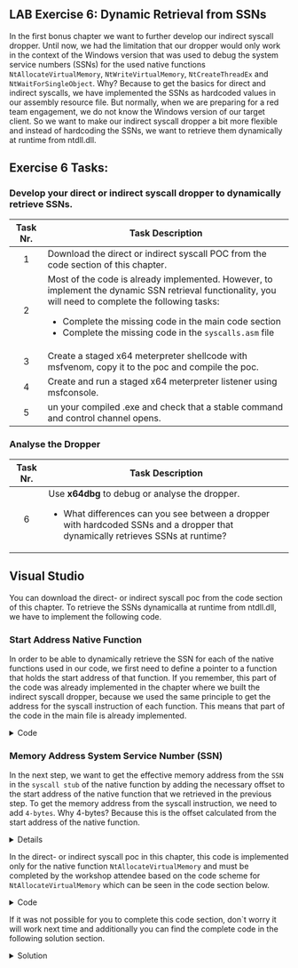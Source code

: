 ## LAB Exercise 6: Dynamic Retrieval from SSNs

In the first bonus chapter we want to further develop our indirect syscall dropper. Until now, we had the limitation that our dropper would only work in the context of the Windows version that was used to debug the system service numbers (SSNs) for the used native functions ``NtAllocateVirtualMemory``, ``NtWriteVirtualMemory``, ``NtCreateThreadEx`` and ``NtWaitForSingleObject``. Why? Because to get the basics for direct and indirect syscalls, we have implemented the SSNs as hardcoded values in our assembly resource file. But normally, when we are preparing for a red team engagement, we do not know the Windows version of our target client. So we want to make our indirect syscall dropper a bit more flexible and instead of hardcoding the SSNs, we want to retrieve them dynamically at runtime from ntdll.dll. 
  

## Exercise 6 Tasks: 
### Develop your direct or indirect syscall dropper to dynamically retrieve SSNs.
| Task Nr.   | Task Description |
| :---:      | ---              |
|  1         | Download the direct or indirect syscall POC from the code section of this chapter.                 |
|  2         | Most of the code is already implemented. However, to implement the dynamic SSN retrieval functionality, you will need to complete the following tasks: <ul><li>Complete the missing code in the main code section</li><li>Complete the missing code in the ``syscalls.asm`` file</li></ul>                  |
|  3          | Create a staged x64 meterpreter shellcode with msfvenom, copy it to the poc and compile the poc.                 |
|  4          | Create and run a staged x64 meterpreter listener using msfconsole.                  |
| 5           | un your compiled .exe and check that a stable command and control channel opens.                 |


### Analyse the Dropper
| Task Nr.   | Task Description |
| :---:      | ---              |
| 6          | Use **x64dbg** to debug or analyse the dropper. <ul><li>What differences can you see between a dropper with hardcoded SSNs and a dropper that dynamically retrieves SSNs at runtime?</li></ul>                |

## Visual Studio
You can download the direct- or indirect syscall poc from the code section of this chapter. To retrieve the SSNs dynamicalla at runtime from ntdll.dll, we have to implement the following code. 

### Start Address Native Function
In order to be able to dynamically retrieve the SSN for each of the native functions used in our code, we first need to define a pointer to a function that holds the start address of that function. If you remember, this part of the code was already implemented in the chapter where we built the indirect syscall dropper, because we used the same principle to get the address for the syscall instruction of each function. This means that part of the code in the main file is already implemented.  
<details>
<summary>Code</summary>
    
```C
// Declare and initialize a pointer to the NtAllocateVirtualMemory function and get the address of the NtAllocateVirtualMemory function in the ntdll.dll module
    UINT_PTR pNtAllocateVirtualMemory = (UINT_PTR)GetProcAddress(hNtdll, "NtAllocateVirtualMemory");
    UINT_PTR pNtWriteVirtualMemory = (UINT_PTR)GetProcAddress(hNtdll, "NtWriteVirtualMemory");
    UINT_PTR pNtCreateThreadEx = (UINT_PTR)GetProcAddress(hNtdll, "NtCreateThreadEx");
    UINT_PTR pNtWaitForSingleObject = (UINT_PTR)GetProcAddress(hNtdll, "NtWaitForSingleObject");     
```
     
</details>

### Memory Address System Service Number (SSN)
In the next step, we want to get the effective memory address from the ``SSN`` in the ``syscall stub`` of the native function by adding the necessary offset to the start address of the native function that we retrieved in the previous step. To get the memory address from the syscall instruction, we need to add ``4-bytes``. Why 4-bytes? Because this is the offset calculated from the start address of the native function.

<details>
    <p align="center">
<img width="1000" src="https://github.com/VirtualAlllocEx/DEFCON-31-Syscalls-Workshop/assets/50073731/1b6bd7f1-1323-48d1-bcb2-83d4395c49bb"> 
    </p>
</details>   


In the direct- or indirect syscall poc in this chapter, this code is implemented only for the native function ``NtAllocateVirtualMemory`` and must be completed by the workshop attendee based on the code scheme for ``NtAllocateVirtualMemory`` which can be seen in the code section below.  
<details>
<summary>Code</summary>
    
```C
// Here we're retrieving the system call number for each function. The syscall number is used to identify the syscall when the program uses the syscall instruction.
    // It's assumed that the syscall number is located 4 bytes into the function.
    wNtAllocateVirtualMemory = ((unsigned char*)(pNtAllocateVirtualMemory + 4))[0];     
```
     
</details>   

If it was not possible for you to complete this code section, don`t worry it will work next time and additionally you can find the complete code in the following solution section. 

<details>
<summary>Solution</summary>
    
```C
// Here we're retrieving the system call number for each function. The syscall number is used to identify the syscall when the program uses the syscall instruction.
    // It's assumed that the syscall number is located 4 bytes into the function.
    wNtAllocateVirtualMemory = ((unsigned char*)(pNtAllocateVirtualMemory + 4))[0];
    wNtWriteVirtualMemory = ((unsigned char*)(pNtWriteVirtualMemory + 4))[0];
    wNtCreateThreadEx = ((unsigned char*)(pNtCreateThreadEx + 4))[0];
    wNtWaitForSingleObject = ((unsigned char*)(pNtWaitForSingleObject + 4))[0];    
```
     
</details>
